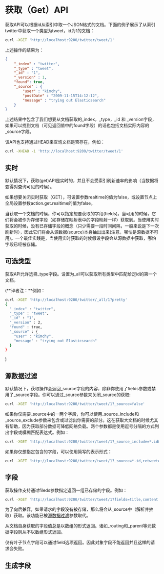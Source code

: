 # 获取（Get）API

获取API可以根据id从索引中取一个JSON格式的文档。下面的例子展示了从索引twitter中获取一个类型为tweet，id为1的文档：

```bash
curl -XGET 'http://localhost:9200/twitter/tweet/1'
```

上述操作的结果为：

```json
{
    "_index" : "twitter",
    "_type" : "tweet",
    "_id" : "1",
    "_version" : 1,
    "found": true,
    "_source" : {
        "user" : "kimchy",
        "postDate" : "2009-11-15T14:12:12",
        "message" : "trying out Elasticsearch"
    }
}
```
上述结果中包含了我们想要从文档获取的_index，_type，_id 和 _version字段，如果可以找到文档（可见返回值中的found字段）的话也包括文档实际内容的_source字段。

该API也支持通过HEAD来查询文档是否存在，例如：

```bash
curl -XHEAD -i 'http://localhost:9200/twitter/tweet/1'
```

## 实时

默认情况下，获取(get)API是实时的，并且不会受索引刷新速率的影响（当数据将变得对查询可见的时候）。

如果想要关闭实时获取（GET），可设置参数realtime的值为false，或设置节点上全局设置参数action.get.realtime的值为false。

当获取一个文档的时候，你可以指定想要获取的字段(fields)。当可用的时候，它们将会被作为存储字段（如存储在映射表中的字段映射一样）获取到。当使用实时获取的时候，没有已存储字段的概念（只少需要一段时间间隔，一般来说是下一次刷新时），因此它们将会从源数据(source)本身抽出出来(注意，哪怕是源数据不可用)。一个最佳实践是，当使用实时获取的时候假设字段会从源数据中获取，哪怕字段已经被存储。

## 可选类型

获取API允许选择_type字段。设置为_all可以获取所有类型中匹配给定id的第一个文档。

(**译者注：**例如：

```bash
curl -XGET 'http://localhost:9200/twitter/_all/1?pretty'
{
  "_index" : "twitter",
  "_type" : "tweet",
  "_id" : "1",
  "_version" : 2,
  "found" : true,
  "_source" : {
    "user" : "kimchy",
    "message" : "trying out Elasticsearch"
  }
}

```
)

## 源数据过滤

默认情况下，获取操作会返回_source字段的内容，除非你使用了fields参数或禁用了_source字段。你可以通过_source参数来关闭_source的获取:

```bash
curl -XGET 'http://localhost:9200/twitter/tweet/1?_source=false'
```
如果你仅需要_source中的一两个字段，你可以使用_source_include和_source_exclude参数来包含或过滤出你需要的部分。这在获取大文档的时候尤其有帮助，因为获取部分数据可降低网络负载。两个参数都是使用逗号分隔的方式列出字段或模糊匹配表达式。例如：

```bash
curl -XGET 'http://localhost:9200/twitter/tweet/1?_source_include=*.id&_source_exclude=entities'

```

如果你仅想指定包含的字段，可以使用简写的表示形式：

```bash
curl -XGET 'http://localhost:9200/twitter/tweet/1?_source=*.id,retweeted'
```

## 字段

获取操作支持通过fileds参数指定返回一组已存储的字段。例如：

```bash
curl -XGET 'http://localhost:9200/twitter/tweet/1?fields=title,content'
```
为了向后兼容，如果请求的字段没有被存储，那么将会从_source中（解析并抽取）获取。该功能已被[源数据过滤](#源数据过滤)参数取代。

从文档自身获取的字段值总是以数组的形式返回。诸如_routing和_parent等元数据字段则从不以数组形式返回。

仅有叶子节点字段可以通过field选项返回。因此对象字段不能返回并且这样的请求会失败。

## 生成字段

